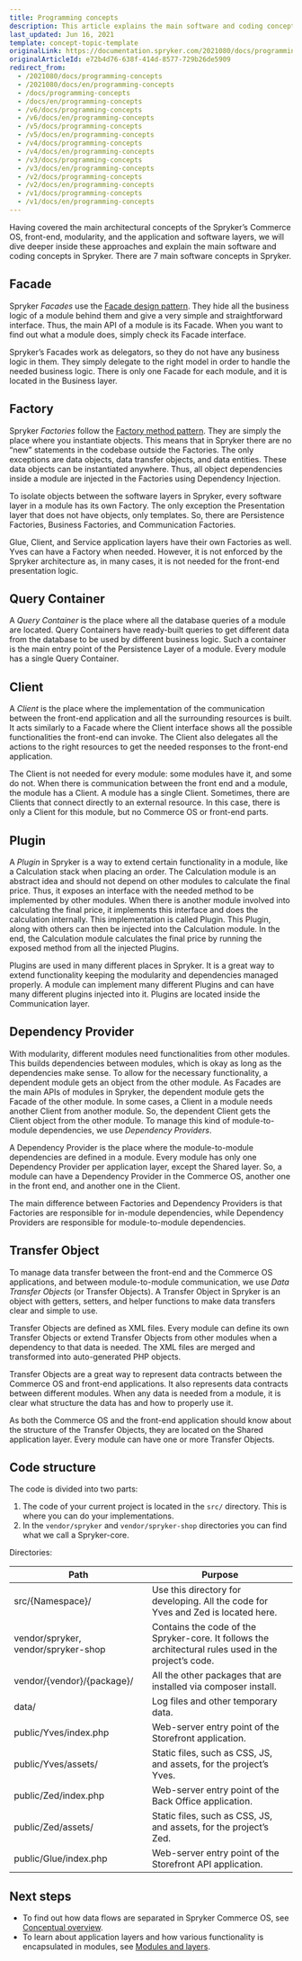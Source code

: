 ```yaml
---
title: Programming concepts
description: This article explains the main software and coding concepts used in Spryker.
last_updated: Jun 16, 2021
template: concept-topic-template
originalLink: https://documentation.spryker.com/2021080/docs/programming-concepts
originalArticleId: e72b4d76-638f-414d-8577-729b26de5909
redirect_from:
  - /2021080/docs/programming-concepts
  - /2021080/docs/en/programming-concepts
  - /docs/programming-concepts
  - /docs/en/programming-concepts
  - /v6/docs/programming-concepts
  - /v6/docs/en/programming-concepts
  - /v5/docs/programming-concepts
  - /v5/docs/en/programming-concepts
  - /v4/docs/programming-concepts
  - /v4/docs/en/programming-concepts
  - /v3/docs/programming-concepts
  - /v3/docs/en/programming-concepts
  - /v2/docs/programming-concepts
  - /v2/docs/en/programming-concepts
  - /v1/docs/programming-concepts
  - /v1/docs/en/programming-concepts
---
```


Having covered the main architectural concepts of the Spryker’s Commerce OS, front-end, modularity, and the application and software layers, we will dive deeper inside these approaches and explain the main software and coding concepts in Spryker. There are 7 main software concepts in Spryker.  

## Facade
Spryker *Facades* use the [Facade design pattern](https://en.wikipedia.org/wiki/Facade_pattern). They hide all the business logic of a module behind them and give a very simple and straightforward interface. Thus, the main API of a module is its Facade. When you want to find out what a module does, simply check its Facade interface.

Spryker’s Facades work as delegators, so they do not have any business logic in them. They simply delegate to the right model in order to handle the needed business logic. There is only one Facade for each module, and it is located in the Business layer.

## Factory
Spryker *Factories* follow the [Factory method pattern](https://en.wikipedia.org/wiki/Factory_method_pattern). They are simply the place where you instantiate objects. This means that in Spryker there are no “new” statements in the codebase outside the Factories. The only exceptions are data objects, data transfer objects, and data entities. These data objects can be instantiated anywhere. Thus, all object dependencies inside a module are injected in the Factories using Dependency Injection.

To isolate objects between the software layers in Spryker, every software layer in a module has its own Factory. The only exception the Presentation layer that does not have objects, only templates. So, there are Persistence Factories, Business Factories, and Communication Factories. 

Glue, Client, and Service application layers have their own Factories as well. Yves can have a Factory when needed. However, it is not enforced by the Spryker architecture as, in many cases, it is not needed for the front-end presentation logic.

## Query Container
A *Query Container* is the place where all the database queries of a module are located. Query Containers have ready-built queries to get different data from the database to be used by different business logic. Such a container is the main entry point of the Persistence Layer of a module. Every module has a single Query Container.

## Client
A *Client* is the place where the implementation of the communication between the front-end application and all the surrounding resources is built. It acts similarly to a Facade where the Client interface shows all the possible functionalities the front-end can invoke. The Client also delegates all the actions to the right resources to get the needed responses to the front-end application.

The Client is not needed for every module: some modules have it, and some do not. When there is communication between the front end and a module, the module has a Client. A module has a single Client. Sometimes, there are Clients that connect directly to an external resource. In this case, there is only a Client for this module, but no Commerce OS or front-end parts.

## Plugin
A *Plugin* in Spryker is a way to extend certain functionality in a module, like a Calculation stack when placing an order. The Calculation module is an abstract idea and should not depend on other modules to calculate the final price. Thus, it exposes an interface with the needed method to be implemented by other modules. When there is another module involved into calculating the final price, it implements this interface and does the calculation internally. This implementation is called Plugin. This Plugin, along with others can then be injected into the Calculation module. In the end, the Calculation module calculates the final price by running the exposed method from all the injected Plugins.

Plugins are used in many different places in Spryker. It is a great way to extend functionality keeping the modularity and dependencies managed properly. A module can implement many different Plugins and can have many different plugins injected into it. Plugins are located inside the Communication layer.

## Dependency Provider
With modularity, different modules need functionalities from other modules. This builds dependencies between modules, which is okay as long as the dependencies make sense. To allow for the necessary functionality, a dependent module gets an object from the other module. As Facades are the main APIs of modules in Spryker, the dependent module gets the Facade of the other module. In some cases, a Client in a module needs another Client from another module. So, the dependent Client gets the Client object from the other module. To manage this kind of module-to-module dependencies, we use *Dependency Providers*.

A Dependency Provider is the place where the module-to-module dependencies are defined in a module. Every module has only one Dependency Provider per application layer, except the Shared layer. So, a module can have a Dependency Provider in the Commerce OS, another one in the front end, and another one in the Client.

The main difference between Factories and Dependency Providers is that Factories are responsible for in-module dependencies, while Dependency Providers are responsible for module-to-module dependencies.

## Transfer Object
To manage data transfer between the front-end and the Commerce OS applications, and between module-to-module communication, we use *Data Transfer Objects* (or Transfer Objects). A Transfer Object in Spryker is an object with getters, setters, and helper functions to make data transfers clear and simple to use.

Transfer Objects are defined as XML files. Every module can define its own Transfer Objects or extend Transfer Objects from other modules when a dependency to that data is needed. The XML files are merged and transformed into auto-generated PHP objects.

Transfer Objects are a great way to represent data contracts between the Commerce OS and front-end applications. It also represents data contracts between different modules. When any data is needed from a module, it is clear what structure the data has and how to properly use it.

As both the Commerce OS and the front-end application should know about the structure of the Transfer Objects, they are located on the Shared application layer. Every module can have one or more Transfer Objects.

## Code structure

The code is divided into two parts:

1. The code of your current project is located in the `src/` directory. This is where you can do your implementations.
2. In the `vendor/spryker` and `vendor/spryker-shop` directories you can find what we call a Spryker-core.

Directories:

|            Path            |                           Purpose                            |
| ------------------------ | ---------------------------------------------------------- |
|      src/{Namespace}/      | Use this directory for developing. All the code for Yves and Zed is located here. |
|  vendor/spryker,  vendor/spryker-shop  | Contains the code of the Spryker-core. It follows the architectural rules used in the project’s code. |
| vendor/{vendor}/{package}/ | All the other packages that are installed via composer install. |
|           data/            |  Log files and other temporary data.   |
|   public/Yves/index.php    |      Web-server entry point of the Storefront application.       |
|    public/Yves/assets/     |  Static files, such as CSS, JS, and assets, for the project’s Yves.  |
|    public/Zed/index.php    |      Web-server entry point of the Back Office application.       |
|     public/Zed/assets/     |  Static files, such as CSS, JS, and assets, for the project’s Zed.   |
|   public/Glue/index.php    |    Web-server entry point of the Storefront API application.     |

## Next steps

* To find out how data flows are separated in Spryker Commerce OS, see [Conceptual overview](/docs/scos/dev/architecture/conceptual-overview.html).
* To learn about application layers and how various functionality is encapsulated in modules, see [Modules and layers](/docs/scos/dev/architecture/modules-and-layers.html).

